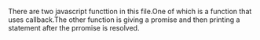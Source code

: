 There are two javascript functtion in this file.One of which is a function that uses callback.The other function is giving a promise and then printing a statement after the prromise is resolved.
